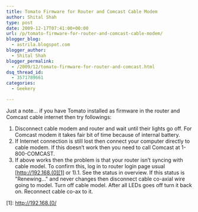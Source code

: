 ```yaml
---
title: Tomato Firmware for Router and Comcast Cable Modem
author: Shital Shah
type: post
date: 2009-12-17T07:41:00+00:00
url: /p/tomato-firmware-for-router-and-comcast-cable-modem/
blogger_blog:
  - astrila.blogspot.com
blogger_author:
  - Shital Shah
blogger_permalink:
  - /2009/12/tomato-firmware-for-router-and-comcast.html
dsq_thread_id:
  - 3571789661
categories:
  - Geekery

---
```

Just a note… if you have Tomato installed as firmware in the router and Comcast cable internet then try followings:

  1. Disconnect cable modem and router and wait until their lights go off. For Comcast modem it takes fair bit of time because of internal battery.
  2. If Internet connection is still lost then connect your computer directly to cable modem. If this doesn’t work then you need to call Comcast at 1-800-COMCAST.
  3. If above works then the problem is that your router isn’t syncing with cable model. To confirm this, log in to router login page usual [http://192.168.(0][1] or 1).1. See the status in overview. If this status is "Renewing…" and never changes then disconnect cable co-axial wire going to model. Turn off cable model. After all LEDs goes off turn it back on. Reconnect cable co-ax to it.

 [1]: http://192.168.(0/